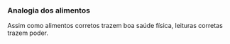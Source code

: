 ### Analogia dos alimentos
Assim como alimentos corretos trazem boa saúde física, leituras corretas trazem poder.